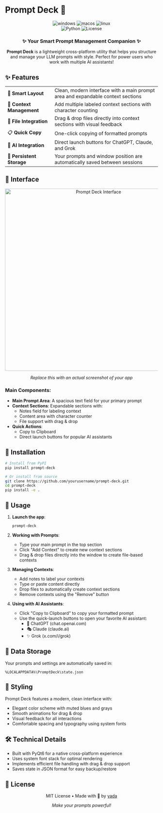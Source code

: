 # Prompt Deck 🎴

<div align="center">
  
<img src="https://img.shields.io/badge/platform-windows-blue?style=for-the-badge&logo=windows" alt="windows">
<img src="https://img.shields.io/badge/platform-macOS-black?style=for-the-badge&logo=apple" alt="macos">
<img src="https://img.shields.io/badge/platform-linux-orange?style=for-the-badge&logo=linux" alt="linux">
<br>
<img src="https://img.shields.io/badge/python-%3E%3D3.8-green?style=for-the-badge&logo=python" alt="Python">
<img src="https://img.shields.io/badge/license-MIT-orange?style=for-the-badge" alt="License">

<h3>✨ Your Smart Prompt Management Companion ✨</h3>

<p>
  <strong>Prompt Deck</strong> is a lightweight cross-platform utility that helps you structure and manage your LLM prompts with style.
  Perfect for power users who work with multiple AI assistants!
</p>

</div>

## ✨ Features

<table>
<tr>
  <td>🎯 <strong>Smart Layout</strong></td>
  <td>Clean, modern interface with a main prompt area and expandable context sections</td>
</tr>
<tr>
  <td>🔄 <strong>Context Management</strong></td>
  <td>Add multiple labeled context sections with character counting</td>
</tr>
<tr>
  <td>📁 <strong>File Integration</strong></td>
  <td>Drag & drop files directly into context sections with visual feedback</td>
</tr>
<tr>
  <td>📋 <strong>Quick Copy</strong></td>
  <td>One-click copying of formatted prompts</td>
</tr>
<tr>
  <td>🚀 <strong>AI Integration</strong></td>
  <td>Direct launch buttons for ChatGPT, Claude, and Grok</td>
</tr>
<tr>
  <td>💾 <strong>Persistent Storage</strong></td>
  <td>Your prompts and window position are automatically saved between sessions</td>
</tr>
</table>

## 🎨 Interface

<div align="center">
  <img src="https://via.placeholder.com/600x300?text=Prompt+Deck+Screenshot" alt="Prompt Deck Interface" width="600"/>
  <p><em>Replace this with an actual screenshot of your app</em></p>
</div>

### Main Components:
- **Main Prompt Area**: A spacious text field for your primary prompt
- **Context Sections**: Expandable sections with:
  - Notes field for labeling context
  - Content area with character counter
  - File support with drag & drop
- **Quick Actions**: 
  - Copy to Clipboard
  - Direct launch buttons for popular AI assistants

## 🚀 Installation

```bash
# Install from PyPI
pip install prompt-deck

# Or install from source
git clone https://github.com/yourusername/prompt-deck.git
cd prompt-deck
pip install -e .
```

## 💫 Usage

1. **Launch the app**:
   ```bash
   prompt-deck
   ```

2. **Working with Prompts**:
   - Type your main prompt in the top section
   - Click "Add Context" to create new context sections
   - Drag & drop files directly into the window to create file-based contexts

3. **Managing Contexts**:
   - Add notes to label your contexts
   - Type or paste content directly
   - Drop files to automatically create context sections
   - Remove contexts using the "Remove" button

4. **Using with AI Assistants**:
   - Click "Copy to Clipboard" to copy your formatted prompt
   - Use the quick-launch buttons to open your favorite AI assistant:
     - 🤖 ChatGPT (chat.openai.com)
     - 🎭 Claude (claude.ai)
     - ✨ Grok (x.com/i/grok)

## 💾 Data Storage

Your prompts and settings are automatically saved in:
```
%LOCALAPPDATA%\PromptDeck\state.json
```

## 🎨 Styling

Prompt Deck features a modern, clean interface with:
- Elegant color scheme with muted blues and grays
- Smooth animations for drag & drop
- Visual feedback for all interactions
- Comfortable spacing and typography using system fonts

## 🛠️ Technical Details

- Built with PyQt6 for a native cross-platform experience
- Uses system font stack for optimal rendering
- Implements efficient file handling with drag & drop support
- Saves state in JSON format for easy backup/restore

## 📜 License

<div align="center">
  
MIT License • Made with 💖 by [yada](mailto:trojblue@gmail.com)

<em>Make your prompts powerful!</em>

</div>
